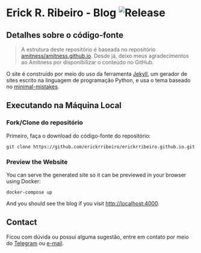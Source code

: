 # Erick R. Ribeiro - Blog ![Release](https://github.com/erickrribeiro/erickrribeiro.github.io/workflows/Release/badge.svg)


## Detalhes sobre o código-fonte

> A estrutura deste repositório é baseada no repositório [amitness/amitness.github.io](https://github.com/amitness). Desde já, deixo meus agradecimentos ao Amitness por disponibilizar o conteúdo no GitHub.  

O site é construído por meio do uso da ferramenta [Jekyll](https://jekyllrb.com), um gerador de sites escrito na linguagem de programação Python, e usa o tema baseado no [minimal-mistakes](https://mmistakes.github.io/minimal-mistakes).

## Executando na Máquina Local

### Fork/Clone do repositório

Primeiro, faça o download do código-fonte do repositório:

```shell
git clone https://github.com/erickrribeiro/erickrribeiro.github.io.git
```

### Preview the Website
You can serve the generated site so it can be previewed in your browser using Docker:
```
docker-compose up
```

And you should see the blog if you visit [http://localhost:4000](http://localhost:4000).

## Contact

Ficou com dúvida ou possui alguma sugestão, entre em contato por meio do [Telegram](https://t.me/ErickRibeiro) ou [e-mail](mailto:erick.ribeiro.16@gmail.com).
